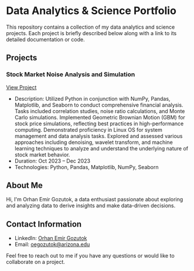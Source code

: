 # Data Analytics & Science Portfolio

This repository contains a collection of my data analytics and science projects. Each project is briefly described below along with a link to its detailed documentation or code.

## Projects

### Stock Market Noise Analysis and Simulation
[View Project](stockproj.ipynb)
- Description: Utilized Python in conjunction with NumPy, Pandas, Matplotlib, and Seaborn to conduct comprehensive financial analysis. Tasks included correlation studies, noise ratio calculations, and Monte Carlo simulations. Implemented Geometric Brownian Motion (GBM) for stock price simulations, reflecting best practices in high-performance computing. Demonstrated proficiency in Linux OS for system management and data analysis tasks. Explored and assessed various approaches including denoising, wavelet transform, and machine learning techniques to analyze and understand the underlying nature of stock market behavior.
- Duration: Oct 2023 – Dec 2023
- Technologies: Python, Pandas, Matplotlib, NumPy, Seaborn

## About Me
Hi, I'm Orhan Emir Gozutok, a data enthusiast passionate about exploring and analyzing data to derive insights and make data-driven decisions.

## Contact Information
- LinkedIn: [Orhan Emir Gozutok](https://www.linkedin.com/in/oegozutok/)
- Email: oegozutok@arizona.edu

Feel free to reach out to me if you have any questions or would like to collaborate on a project.
